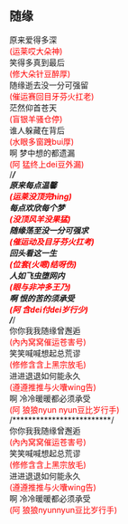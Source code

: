 随缘
---

原来爱得多深<br>
<span style="color: #ff0000;">(运莱哎大朵神)</span><br>
笑得多真到最后<br>
<span style="color: #ff0000;">(修大朵针豆醉厚)</span><br>
随缘逝去没一分可强留<br>
<span style="color: #ff0000;">(催运赛回目牙芬火扛老)</span><br>
茫然仰首苍天<br>
<span style="color: #ff0000;">(盲银羊骚仓停)</span><br>
谁人躲藏在背后<br>
<span style="color: #ff0000;">(水眼多窗跩bui厚)</span><br>
啊&nbsp;梦中想的都遗漏<br>
<span style="color: #ff0000;">(阿&nbsp;猛终上dei豆外漏)</span><br>
/*********************/<br>
原来每点温馨<br>
<span style="color: #ff0000;">(运莱没顶完hing)</span><br>
每点欢欣每个梦<br>
<span style="color: #ff0000;">(没顶风羊没果猛)</span><br>
随缘荡至没一分可强求<br>
<span style="color: #ff0000;">(催运动及目牙芬火扛考)</span><br>
回头看这一生<br>
<span style="color: #ff0000;">(位套(火嗯)结呀伤)</span><br>
人如飞虫堕网内<br>
<span style="color: #ff0000;">(眼与非冲多王乃)</span><br>
啊&nbsp;恨的苦的须承受<br>
<span style="color: #ff0000;">(阿&nbsp;含dei付dei岁行少)</span><br>
/*********************/<br>
你你我我随缘曾邂逅<br>
<span style="color: #ff0000;">(內內窝窝催运苍害号)</span><br>
笑笑喊喊想起总荒谬<br>
<span style="color: #ff0000;">(修修含含上黑宗放毛)</span><br>
进进退退如何能永久<br>
<span style="color: #ff0000;">(遵遵推推与火囔wing告)</span><br>
啊&nbsp;冷冷暖暖都必须承受<br>
<span style="color: #ff0000;">(阿&nbsp;狼狼nyun nyun豆比岁行手)</span><br>
/*************************/<br>
你你我我随缘曾邂逅<br>
<span style="color: #ff0000;">(內內窝窝催运苍害号)</span><br>
笑笑喊喊想起总荒谬<br>
<span style="color: #ff0000;">(修修含含上黑宗放毛)</span><br>
进进退退如何能永久<br>
<span style="color: #ff0000;">(遵遵推推与火囔wing告)</span><br>
啊&nbsp;冷冷暖暖都必须承受<br>
<span style="color: #ff0000;">(阿&nbsp;狼狼nyunnyun豆比岁行手)</span><p></p>
</article>